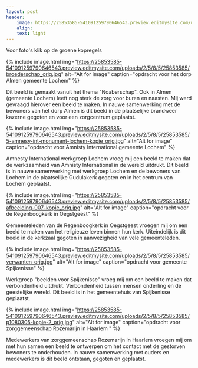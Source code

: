 ```yaml
---
layout: post
header:
    image: https://25853585-541091259790646543.preview.editmysite.com/uploads/2/5/8/5/25853585/img-kopie-2_orig.jpg
    align:
    text: light
---
```

Voor foto's klik op de groene kopregels

{% include image.html img="https://25853585-541091259790646543.preview.editmysite.com/uploads/2/5/8/5/25853585/broederschap_orig.jpg" alt="Alt for image" caption="opdracht voor het dorp Almen gemeente Lochem" %}

Dit beeld is gemaakt vanuit het thema "Noaberschap". Ook in Almen (gemeente Lochem) leeft nog sterk de zorg voor buren en naasten. Mij werd gevraagd hierover een beeld te maken.  In nauwe samenwerking met de bewoners van het dorp Almen is dit beeld in de plaatselijke brandweer kazerne gegoten en voor een zorgcentrum geplaatst.

{% include image.html img="https://25853585-541091259790646543.preview.editmysite.com/uploads/2/5/8/5/25853585/5-amnesy-int-monument-lochem-kopie_orig.jpg" alt="Alt for image" caption="opdracht voor Amnisty International gemeente Lochem" %}

Amnesty International werkgroep Lochem vroeg mij een beeld te maken dat de werkzaamheid van Amnisty International in de wereld uitdrukt. Dit beeld is in nauwe samenwerking met werkgroep Lochem en de bewoners van Lochem in de plaatselijke Gudulakerk gegoten en in het centrum van Lochem geplaatst.

{% include image.html img="https://25853585-541091259790646543.preview.editmysite.com/uploads/2/5/8/5/25853585/afbeelding-007-kopie_orig.jpg" alt="Alt for image" caption="opdracht voor de Regenboogkerk in Oegstgeest" %}

Gemeenteleden van de Regenboogkerk in Oegstgeest vroegen mij om een beeld te maken van het religieuze leven binnen hun kerk. Uiteindelijk is dit beeld in de kerkzaal gegoten in aanwezigheid van vele gemeenteleden.

{% include image.html img="https://25853585-541091259790646543.preview.editmysite.com/uploads/2/5/8/5/25853585/verwanten_orig.jpg" alt="Alt for image" caption="opdracht voor gemeente Spijkenisse" %}

Werkgroep "beelden voor Spijkenisse" vroeg mij om een beeld te maken dat verbondenheid uitdrukt. Verbondenheid tussen mensen onderling en de geestelijke wereld. Dit beeld is in het gemeentehuis van Spijkenisse geplaatst.

{% include image.html img="https://25853585-541091259790646543.preview.editmysite.com/uploads/2/5/8/5/25853585/p1080305-kopie-2_orig.jpg" alt="Alt for image" caption="opdracht voor zorggemeenschap Rozemarijn in Haarlem " %}

Medewerkers van zorggemeenschap Rozemarijn in Haarlem vroegen mij om met hun samen een beeld te ontwerpen om het contact met de gestorven bewoners te onderhouden. In nauwe samenwerking met ouders en medewerkers is dit beeld ontstaan, gegoten en geplaatst.
